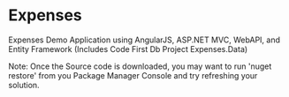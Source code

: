 # Expenses
Expenses Demo Application using AngularJS, ASP.NET MVC, WebAPI, and Entity Framework (Includes Code First Db Project Expenses.Data)

Note: Once the Source code is downloaded, you may want to run 'nuget restore' from you Package Manager Console and try refreshing your solution.

